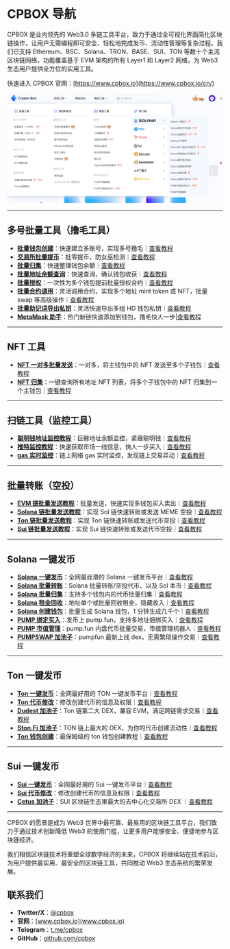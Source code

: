 # CPBOX 导航

CPBOX 是业内领先的 Web3.0 多链工具平台，致力于通过全可视化界面简化区块链操作，让用户无需编程即可安全、轻松地完成发币、流动性管理等复杂过程。我们已支持 Ethereum、BSC、Solana、TRON、BASE、SUI、TON 等数十个主流区块链网络，功能覆盖基于 EVM 架构的所有 Layer1 和 Layer2 网络，为 Web3 生态用户提供全方位的实用工具。

快速进入 CPBOX 官网：[https://www.cpbox.io](https://www.cpbox.io/cn/)

![alt text](assets/image.png)

---

## 多号批量工具（撸毛工具）

- **[批量钱包创建](https://www.cpbox.io/cn/batch/generate-wallet)**：快速建立多账号，实现多号撸毛｜[查看教程](https://docs.cpbox.io/xiao-bai-bi-kan-xi-lie/pi-liang-di-zhi-sheng-cheng.html)
- **[交易所批量提币](https://www.cpbox.io/cn/exchange/withdraw)**：批零提币，防女巫检测｜[查看教程](https://docs.cpbox.io/shi-yong-gong-ju/jiao-yi-suo-pi-liang-ti-bi.html)
- **[批量归集](https://www.cpbox.io/cn/batch/collection)**：快速整理钱包余额｜[查看教程](https://docs.cpbox.io/pi-liang-gong-ju/pi-liang-gui-ji.html)
- **[批量地址余额查询](https://www.cpbox.io/cn/batch/check-balance)**：快速查询，确认钱包收获｜[查看教程](https://docs.cpbox.io/pi-liang-gong-ju/pi-liang-cha-xun.html)
- **[批量授权](https://www.cpbox.io/cn/batch/approve)**：一次性为多个钱包提前批量授权合约｜[查看教程](https://www.cpbox.io/articles/cn/2830.html)
- **[批量合约调用](https://www.cpbox.io/cn/batch/call-contract)**：灵活调用合约，实现多个地址 mint token 或 NFT，批量 swap 等高级操作｜[查看教程](https://www.cpbox.io/articles/cn/2871.html)
- **[批量助记词导出私钥](https://www.cpbox.io/cn/mnemonic)**：灵活快速导出多组 HD 钱包私钥｜[查看教程]()
- **[MetaMask 助手](https://www.cpbox.io/cn/metamask/helper)**：热门新链快速添加到钱包，撸毛快人一步|[查看教程]()

---

## NFT 工具

- **[NFT 一对多批量发送](https://www.cpbox.io/cn/batch/send-nft)**：一对多，将主钱包中的 NFT 发送至多个子钱包｜[查看教程](https://www.cpbox.io/articles/cn/2837.html)
- **[NFT 归集](https://www.cpbox.io/cn/batch/collection-nft)**：一键查询所有地址 NFT 列表，将多个子钱包中的 NFT 归集到一个主钱包｜[查看教程](https://www.cpbox.io/articles/cn/2835.html)

---

## 扫链工具（监控工具）

- **[聪明钱地址监控教程](https://www.cpbox.io/cn/balance/monitor)**：巨鲸地址余额监控，紧跟聪明钱｜[查看教程](https://docs.cpbox.io/shi-yong-gong-ju/yuejian-kong.html)
- **[推特监控教程](https://www.cpbox.io/cn/twitter/group)**：快速获取市场一线信息，快人一步买入｜[查看教程](https://docs.cpbox.io/shi-yong-gong-ju/twitter-jian-kong.html)
- **[gas 实时监控](https://www.cpbox.io/cn/gas)**：链上网络 gas 实时监控，发现链上交易异动｜[查看教程]()

---

## 批量转账（空投）

- **[EVM 链批量发送教程](https://www.cpbox.io/cn/batch/send-token)**：批量发送，快速实现多钱包买入卖出｜[查看教程](https://docs.cpbox.io/pi-liang-gong-ju/pi-liang-fa-song.html)
- **[Solana 链批量发送教程](https://www.cpbox.io/cn/solana/batch/send)**：实现 Sol 链快速转账或发送 MEME 空投｜[查看教程](https://www.cpbox.io/articles/cn/2841.html)
- **[Ton 链批量发送教程](https://www.cpbox.io/cn/ton/batch-send-token)**：实现 Ton 链快速转账或发送代币空投｜[查看教程]()
- **[Sui 链批量发送教程](https://www.cpbox.io/cn/sui/batch-send-token)**：实现 Sui 链快速转账或发送代币空投｜[查看教程]()

---

## Solana 一键发币

- **[Solana 一键发币](https://www.cpbox.io/cn/solana/token/publish)**：全网最丝滑的 Solana 一键发币平台｜[查看教程](https://docs.cpbox.io/solana-gong-ju/solana-yi-jian-fa-bi.html)
- **[Solana 批量转账](https://www.cpbox.io/cn/solana/batch/send)**：Solana 批量转账/空投代币、以及 Sol 本币｜[查看教程]()
- **[Solana 批量归集](https://www.cpbox.io/cn/solana/batch/collection)**：支持多个钱包内的代币批量归集｜[查看教程]()
- **[Solana 租金回收](https://www.cpbox.io/cn/solana/close-account)**：地址单个或批量回收租金，隐藏收入｜[查看教程](https://docs.cpbox.io/solana-gong-ju/solana-guan-bi-di-zhi-zu-jin-hui-shou.html)
- **[Solana 创建钱包](https://www.cpbox.io/cn/batch/generate-wallet)**：批量生成 Solana 钱包，1 分钟生成几千个｜[查看教程](https://docs.cpbox.io/lian-gong-ju/solana-gong-ju/solana-qian-bao-pi-liang-chuang-jian.html)
- **[PUMP 绑定买入](https://www.cpbox.io/cn/solana/pump/publish)**：发币上 pump.fun，支持多地址捆绑买入｜[查看教程](https://docs.cpbox.io/solana-gong-ju/pump-kai-pan-he-bing-mai-ru.html)
- **[PUMP 市值管理](https://www.cpbox.io/cn/solana/bmm?id=3)**：pump.fun 内盘代币批量交易，市值管理机器人｜[查看教程](https://docs.cpbox.io/solana-gong-ju/pump-shi-zhi-guan-li.html)
- **[PUMPSWAP 加池子](https://swap.pump.fun/?input=So11111111111111111111111111111111111111112)**：pumpfun 最新上线 dex，无需繁琐操作交易｜[查看教程](https://docs.cpbox.io/lian-gong-ju/solana-gong-ju/pumpswap-liu-dong-xing-tian-jia.html)

---

## Ton 一键发币

- **[Ton 一键发币](https://www.cpbox.io/cn/ton/token/publish)**：全网最好用的 TON 一键发币平台｜[查看教程](https://docs.cpbox.io/ton-lian-gong-ju/ton-lian-yi-jian-fa-bi-0-dai-ma-fa-bi.html)
- **[Ton 代币修改](https://www.cpbox.io/cn/ton/token/manage)**：修改创建代币的信息及权限｜[查看教程](https://docs.cpbox.io/ton-lian-gong-ju/ton-dai-bi-guan-li.html)
- **[Dudest 加池子](https://dedust.io/)**：Ton 链第二大 DEX，兼容 EVM，满足跨链需求交易｜[查看教程](https://docs.cpbox.io/ton-lian-gong-ju/ton-liu-dong-xing-chi-chuang-jian-dedust-jiao-cheng.html)
- **[Ston.Fi 加池子](https://ston.fi/)**：TON 链上最大的 DEX，为你的代币创建流动性｜[查看教程]()
- **[Ton 钱包创建](https://www.cpbox.io/cn/batch/generate-wallet)**：最保姆级的 ton 钱包创建教程｜[查看教程]()

---

## Sui 一键发币

- **[Sui 一键发币](https://www.cpbox.io/cn/sui/token/publish)**：全网最好用的 Sui 一键发币平台｜[查看教程](https://docs.cpbox.io/sui-lian-gong-ju/sui-yi-jian-fa-bi.html)
- **[Sui 代币修改](https://www.cpbox.io/cn/sui/token/manage)**：修改创建代币的信息及权限｜[查看教程](https://docs.cpbox.io/sui-lian-gong-ju/sui-dai-bi-quan-xian-xiu-gai.html)
- **[Cetus 加池子](https://www.cetus.zone/)**：SUI 区块链生态里最大的去中心化交易所 DEX ｜[查看教程](https://docs.cpbox.io/sui-lian-gong-ju/sui-liu-dong-xing-chi-tian-jia.html)

---

CPBOX 的愿景是成为 Web3 世界中最可靠、最易用的区块链工具平台，我们致力于通过技术创新降低 Web3 的使用门槛，让更多用户能够安全、便捷地参与区块链经济。

我们相信区块链技术将重塑全球数字经济的未来，CPBOX 将继续站在技术前沿，为用户提供最实用、最安全的区块链工具，共同推动 Web3 生态系统的繁荣发展。

## 联系我们

- **Twitter/X**：[@cpbox](https://x.com/cpbox)
- **官网**：[www.cpbox.io](www.cpbox.io)
- **Telegram**：[t.me/cpbox](https://t.me/cpbox)
- **GitHub**：[github.com/cpbox](https://github.com/cpbox)
